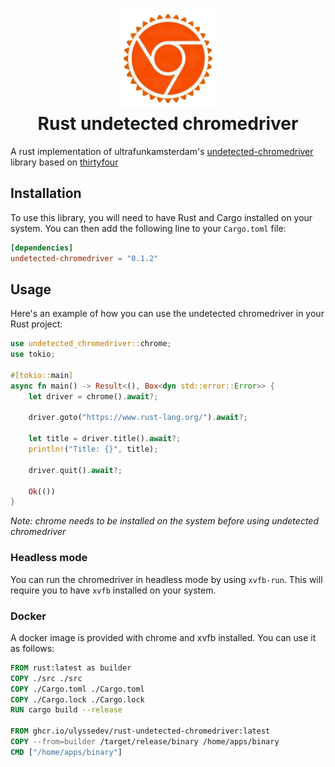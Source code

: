<h1 align="center">
  <img alt="rust undetected chrome driver logo" src=".github/images/logo.png" width="160px"/><br/>
  Rust undetected chromedriver
</h1>

A rust implementation of ultrafunkamsterdam's [undetected-chromedriver](https://github.com/ultrafunkamsterdam/undetected-chromedriver) library based on [thirtyfour](https://github.com/stevepryde/thirtyfour)

## Installation

To use this library, you will need to have Rust and Cargo installed on your system. You can then add the following line to your `Cargo.toml` file:

```toml
[dependencies]
undetected-chromedriver = "0.1.2"
```

## Usage

Here's an example of how you can use the undetected chromedriver in your Rust project:

```rust
use undetected_chromedriver::chrome;
use tokio;

#[tokio::main]
async fn main() -> Result<(), Box<dyn std::error::Error>> {
    let driver = chrome().await?;

    driver.goto("https://www.rust-lang.org/").await?;

    let title = driver.title().await?;
    println!("Title: {}", title);

    driver.quit().await?;

    Ok(())
}
```
*Note: chrome needs to be installed on the system before using undetected chromedriver*

### Headless mode

You can run the chromedriver in headless mode by using `xvfb-run`. This will require you to have `xvfb` installed on your system.

### Docker

A docker image is provided with chrome and xvfb installed. You can use it as follows:

```Dockerfile
FROM rust:latest as builder
COPY ./src ./src
COPY ./Cargo.toml ./Cargo.toml
COPY ./Cargo.lock ./Cargo.lock
RUN cargo build --release

FROM ghcr.io/ulyssedev/rust-undetected-chromedriver:latest
COPY --from=builder /target/release/binary /home/apps/binary
CMD ["/home/apps/binary"]
```